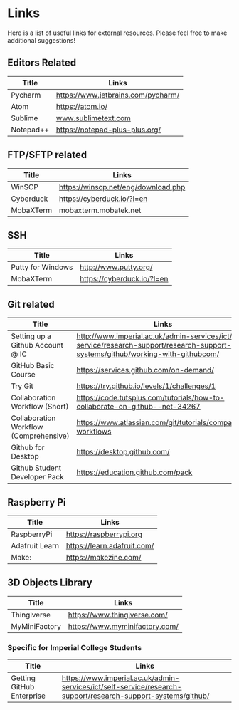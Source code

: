 # Links

Here is a list of useful links for external resources. Please feel free to make additional suggestions!

## Editors Related

|Title| Links   |
|---|---|
| Pycharm | https://www.jetbrains.com/pycharm/  |
| Atom  | https://atom.io/  |
| Sublime  | www.sublimetext.com  |
| Notepad++  | https://notepad-plus-plus.org/  |

## FTP/SFTP related

|Title| Links   |
|---|---|
| WinSCP | https://winscp.net/eng/download.php  |
| Cyberduck  | https://cyberduck.io/?l=en  |
| MobaXTerm  | mobaxterm.mobatek.net  |

## SSH

|Title| Links   |
|---|---|
| Putty for Windows | http://www.putty.org/  |
| MobaXTerm  | https://cyberduck.io/?l=en  |


## Git related

|Title| Links   |
|---|---|
| Setting up a Github Account @ IC | http://www.imperial.ac.uk/admin-services/ict/self-service/research-support/research-support-systems/github/working-with-githubcom/ |
| GitHub Basic Course | https://services.github.com/on-demand/  |
| Try Git  | https://try.github.io/levels/1/challenges/1  |
| Collaboration Workflow (Short) | https://code.tutsplus.com/tutorials/how-to-collaborate-on-github--net-34267  |
| Collaboration Workflow (Comprehensive) | https://www.atlassian.com/git/tutorials/comparing-workflows  |
| Github for Desktop | https://desktop.github.com/  |
| Github Student Developer Pack | https://education.github.com/pack |


## Raspberry Pi

|Title| Links   |
|---|---|
| RaspberryPi | https://raspberrypi.org  |
| Adafruit Learn  | https://learn.adafruit.com/  |
| Make: | https://makezine.com/ |


## 3D Objects Library

|Title| Links   |
|---|---|
| Thingiverse | https://www.thingiverse.com/  |
| MyMiniFactory  | https://www.myminifactory.com/ |


### Specific for Imperial College Students

|Title| Links   |
|---|---|
| Getting GitHub Enterprise | https://www.imperial.ac.uk/admin-services/ict/self-service/research-support/research-support-systems/github/  |
